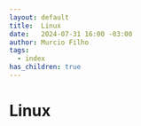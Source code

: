```yaml
---
layout: default
title:  Linux
date:   2024-07-31 16:00 -03:00
author: Murcio Filho
tags:
  - index
has_children: true
---
```


# Linux
